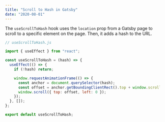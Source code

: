 ```yaml
---
title: "Scroll to Hash in Gatsby"
date: "2020-08-01"
---
```


The `useScrollToHash` hook uses the `location` prop from a Gatsby page to scroll to a specific element on the page. Then, it adds a hash to the URL.

```jsx
// useScrollToHash.js

import { useEffect } from "react";

const useScrollToHash = (hash) => {
  useEffect(() => {
    if (!hash) return;

    window.requestAnimationFrame(() => {
      const anchor = document.querySelector(hash);
      const offset = anchor.getBoundingClientRect().top + window.scrollY;
      window.scroll({ top: offset, left: 0 });
    });
  }, []);
};

export default useScrollToHash;
```
